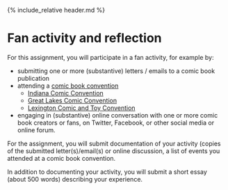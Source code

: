 {% include_relative header.md %}

# Fan activity and reflection

For this assignment, you will participate in a fan activity, for example by:

- submitting one or more (substantive) letters / emails to a comic book publication
- attending a [comic book convention](http://www.conventionscene.com/schedules/comicbookconventions/)
    - [Indiana Comic Convention](https://indianacomicconvention.com)
    - [Great Lakes Comic Convention](https://www.greatlakescomicconvention.com)
    - [Lexington Comic and Toy Convention](http://www.lexingtoncomiccon.com/)
- engaging in (substantive) online conversation with one or more comic book creators or fans, on Twitter, Facebook, or other social media or online forum.

For the assignment, you will submit documentation of your activity (copies of the submitted letter(s)/email(s) or online discussion, a list of events you attended at a comic book convention.

In addition to documenting your activity, you will submit a short essay (about 500 words) describing your experience.
